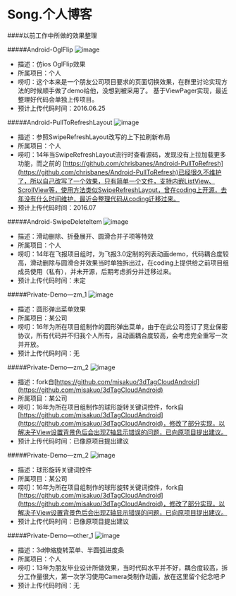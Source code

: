 # Song.个人博客

####以前工作中所做的效果整理

#####Android-OglFlip
![image](https://github.com/MidoriInu1/song.github.io/blob/master/res/demo_android_OglFlip.gif )   

+ 描述：仿ios OglFlip效果
+ 所属项目：个人
+ 唠叨：这个本来是一个朋友公司项目要求的页面切换效果，在群里讨论实现方法的时候顺手做了demo给他，没想到被采用了。
基于ViewPager实现，最近整理好代码会单独上传项目。
+ 预计上传代码时间：2016.06.25

#####Android-PullToRefreshLayout
![image](https://github.com/MidoriInu1/song.github.io/blob/master/res/demo_android_pulltorefresh.gif )   

+ 描述：参照SwipeRefreshLayout改写的上下拉刷新布局
+ 所属项目：个人
+ 唠叨：14年当SwipeRefreshLayout流行时查看源码，发现没有上拉加载更多功能，而之前的 [https://github.com/chrisbanes/Android-PullToRefresh](https://github.com/chrisbanes/Android-PullToRefresh)已经很久不维护了，所以自己改写了一个效果，只有简单一个文件，支持内嵌ListView、ScrollView等，使用方法类似SwipeRefreshLayout，曾在coding上开源，去年没有什么时间维护，最近会整理代码从coding迁移过来。
+ 预计上传代码时间：2016.07

#####Android-SwipeDeleteItem
![image](https://github.com/MidoriInu1/song.github.io/blob/master/res/demo_deleteitem.gif)   

+ 描述：滑动删除、折叠展开、圆滑合并子项等特效
+ 所属项目：个人
+ 唠叨：14年在飞报项目组时，为飞报3.0定制的列表动画demo，代码耦合度较高，滑动删除与圆滑合并效果当时单独拆出过，在coding上提供给之前项目组成员使用（私有），并未开源，后期考虑拆分并迁移过来。
+ 预计上传代码时间：未定

#####Private-Demo—zm_1
![image](https://github.com/MidoriInu1/song.github.io/blob/master/res/demo_zhaomu_1.gif)   

+ 描述：圆形弹出菜单效果
+ 所属项目：某公司
+ 唠叨：16年为所在项目组制作的圆形弹出菜单，由于在此公司签订了竞业保密协议，所有代码并不归我个人所有，且动画耦合度较高，会考虑完全重写一次并开放。
+ 预计上传代码时间：无

#####Private-Demo—zm_2
![image](https://github.com/MidoriInu1/song.github.io/blob/master/res/demo_zhaomu_2.gif)   

+ 描述：fork自[https://github.com/misakuo/3dTagCloudAndroid](https://github.com/misakuo/3dTagCloudAndroid)
+ 所属项目：某公司
+ 唠叨：16年为所在项目组制作的球形旋转关键词控件，fork自[https://github.com/misakuo/3dTagCloudAndroid](https://github.com/misakuo/3dTagCloudAndroid)，修改了部分实现，以解决子View设置背景色后会出现Z轴显示错误的问题，已向原项目提出建议。
+ 预计上传代码时间：已像原项目提出建议

#####Private-Demo—zm_2
![image](https://github.com/MidoriInu1/song.github.io/blob/master/res/demo_zhaomu_2.gif)   

+ 描述：球形旋转关键词控件
+ 所属项目：某公司
+ 唠叨：16年为所在项目组制作的球形旋转关键词控件，fork自[https://github.com/misakuo/3dTagCloudAndroid](https://github.com/misakuo/3dTagCloudAndroid)，修改了部分实现，以解决子View设置背景色后会出现Z轴显示错误的问题，已向原项目提出建议。
+ 预计上传代码时间：已像原项目提出建议

#####Private-Demo—other_1
![image](https://github.com/MidoriInu1/song.github.io/blob/master/res/demo_other_1.gif)   

+ 描述：3d伸缩旋转菜单、半圆弧进度条
+ 所属项目：个人
+ 唠叨：13年为朋友毕业设计所做效果，当时代码水平并不好，耦合度较高，拆分工作量很大，第一次学习使用Camera类制作动画，放在这里留个纪念吧:P
+ 预计上传代码时间：无

